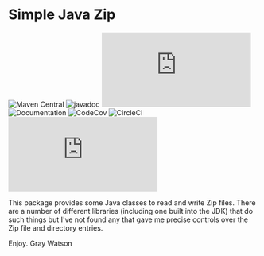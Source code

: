 Simple Java Zip
===============

![Maven Central](https://mvnrepository.com/artifact/com.j256.simplelogging/simplezip/latest) ![javadoc](https://javadoc.io/doc/com.j256.simplezip/simplezip) ![ChangeLog](https://github.com/j256/simplezip/blob/master/src/main/javadoc/doc-files/changelog.txt) ![Documentation](https://htmlpreview.github.io/?https://github.com/j256/simplezip/blob/master/src/main/javadoc/doc-files/simplezip.html) ![CodeCov](https://codecov.io/github/j256/simplezip/) ![CircleCI](https://circleci.com/gh/j256/simplezip) ![GitHub License](https://github.com/j256/simplezip/blob/master/LICENSE.txt)

This package provides some Java classes to read and write Zip files.  There are a number of different libraries
(including one built into the JDK) that do such things but I've not found any that gave me precise controls over the Zip
file and directory entries.

Enjoy.  Gray Watson
